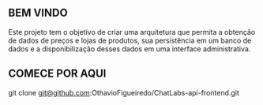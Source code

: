 ## BEM VINDO

Este projeto tem o objetivo de criar uma arquitetura que permita a obtenção de dados de preços e lojas de produtos, sua persistência em um banco de dados e a disponibilização desses dados em uma interface administrativa.

## COMECE POR AQUI

git clone git@github.com:OthavioFigueiredo/ChatLabs-api-frontend.git
